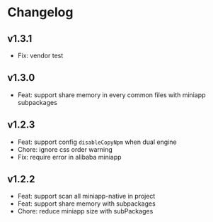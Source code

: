 # Changelog

## v1.3.1

- Fix: vendor test

## v1.3.0

- Feat: support share memory in every common files with miniapp subpackages

## v1.2.3

- Feat: support config `disableCopyNpm` when dual engine
- Chore: ignore css order warning
- Fix: require error in alibaba miniapp

## v1.2.2

- Feat: support scan all miniapp-native in project
- Feat: support share memory with subpackages
- Chore: reduce miniapp size with subPackages
